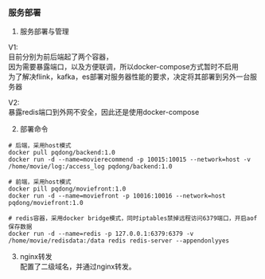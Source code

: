 ### 服务部署

1. 服务部署与管理  

V1:  
目前分别为前后端起了两个容器，  
因为需要暴露端口，以及方便联调，所以docker-compose方式暂时不启用  
为了解决flink，kafka，es部署对服务器性能的要求，决定将其部署到另外一台服务器    

V2:  
暴露redis端口到外网不安全，因此还是使用docker-compose  

2. 部署命令  
```
# 后端，采用host模式
docker pull pqdong/backend:1.0
docker run -d --name=movierecommend -p 10015:10015 --network=host -v /home/movie/log:/access_log pqdong/backend:1.0

# 前端，采用host模式
docker pill pqdong/moviefront:1.0
docker run -d --name=moviefront -p 10016:10016 --network=host pqdong/moviefront:1.0

# redis容器，采用docker bridge模式，同时iptables禁掉远程访问6379端口，开启aof保存数据
docker run -d --name=redis -p 127.0.0.1:6379:6379 -v /home/movie/redisdata:/data redis redis-server --appendonlyyes
```

3. nginx转发  
配置了二级域名，并通过nginx转发。


